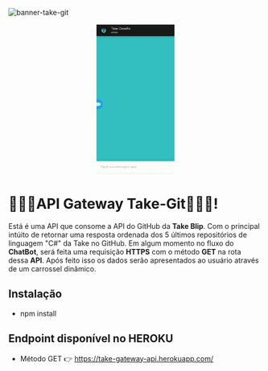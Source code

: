 ![banner-take-git](https://user-images.githubusercontent.com/86637866/124165725-82c7e080-da78-11eb-878a-ca4296516d92.png)

<p align="center">
<img width="155" height="300" src="assets/ezgif.com-gif-maker.gif">
</p>

# 🚀🚀🚀API Gateway Take-Git👨🏿‍🚀!

Está é uma API que consome a API do GitHub da **Take Blip**. Com o principal intúito de retornar uma resposta ordenada dos 5 últimos repositórios de linguagem "C#" da Take no GitHub. 
Em algum momento no fluxo do **ChatBot**, será feita uma requisição **HTTPS** com o método **GET** na rota dessa **API**. Após feito isso os dados serão apresentados ao usuário através de um carrossel dinâmico.


## Instalação

- npm install

## Endpoint disponível no HEROKU

- Método GET 👉 https://take-gateway-api.herokuapp.com/

